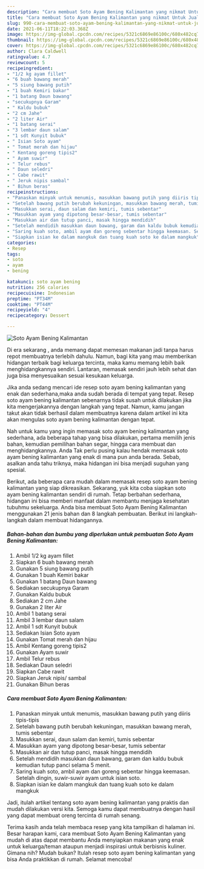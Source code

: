 ```yaml
---
description: "Cara membuat Soto Ayam Bening Kalimantan yang nikmat Untuk Jualan"
title: "Cara membuat Soto Ayam Bening Kalimantan yang nikmat Untuk Jualan"
slug: 990-cara-membuat-soto-ayam-bening-kalimantan-yang-nikmat-untuk-jualan
date: 2021-06-11T18:22:03.368Z
image: https://img-global.cpcdn.com/recipes/5321c6869e86100c/680x482cq70/soto-ayam-bening-kalimantan-foto-resep-utama.jpg
thumbnail: https://img-global.cpcdn.com/recipes/5321c6869e86100c/680x482cq70/soto-ayam-bening-kalimantan-foto-resep-utama.jpg
cover: https://img-global.cpcdn.com/recipes/5321c6869e86100c/680x482cq70/soto-ayam-bening-kalimantan-foto-resep-utama.jpg
author: Clara Caldwell
ratingvalue: 4.7
reviewcount: 5
recipeingredient:
- "1/2 kg ayam fillet"
- "6 buah bawang merah"
- "5 siung bawang putih"
- "1 buah Kemiri bakar"
- "1 batang Daun bawang"
- "secukupnya Garam"
- " Kaldu bubuk"
- "2 cm Jahe"
- "2 liter Air"
- "1 batang serai"
- "3 lembar daun salam"
- "1 sdt Kunyit bubuk"
- " Isian Soto ayam"
- " Tomat merah dan hijau"
- " Kentang goreng tipis2"
- " Ayam suwir"
- " Telur rebus"
- " Daun seledri"
- " Cabe rawit"
- " Jeruk nipis sambal"
- " Bihun beras"
recipeinstructions:
- "Panaskan minyak untuk menumis, masukkan bawang putih yang diiris tipis-tipis"
- "Setelah bawang putih berubah kekuningan, masukkan bawang merah, tumis sebentar"
- "Masukkan serai, daun salam dan kemiri, tumis sebentar"
- "Masukkan ayam yang dipotong besar-besar, tumis sebentar"
- "Masukkan air dan tutup panci, masak hingga mendidih"
- "Setelah mendidih masukkan daun bawang, garam dan kaldu bubuk kemudian tutup panci selama 5 menit."
- "Saring kuah soto, ambil ayam dan goreng sebentar hingga keemasan. Setelah dingin, suwir-suwir ayam untuk isian soto."
- "Siapkan isian ke dalam mangkuk dan tuang kuah soto ke dalam mangkuk"
categories:
- Resep
tags:
- soto
- ayam
- bening

katakunci: soto ayam bening 
nutrition: 256 calories
recipecuisine: Indonesian
preptime: "PT34M"
cooktime: "PT44M"
recipeyield: "4"
recipecategory: Dessert

---
```



![Soto Ayam Bening Kalimantan](https://img-global.cpcdn.com/recipes/5321c6869e86100c/680x482cq70/soto-ayam-bening-kalimantan-foto-resep-utama.jpg)

Di era  sekarang , anda memang dapat memesan makanan jadi tanpa harus repot membuatnya terlebih dahulu. Namun, bagi kita yang mau memberikan hidangan terbaik bagi keluarga tercinta, maka kamu memang lebih baik menghidangkannya sendiri. Lantaran, memasak sendiri jauh lebih sehat dan juga bisa menyesuaikan sesuai kesukaan keluarga.

Jika anda sedang mencari ide resep soto ayam bening kalimantan yang enak dan sederhana,maka anda sudah berada di tempat yang tepat. Resep soto ayam bening kalimantan  sebenarnya tidak susah untuk dilakukan jika kita mengerjakannya dengan langkah yang tepat. Namun, kamu jangan takut akan tidak berhasil dalam membuatnya 
karena dalam artikel ini kita akan mengulas soto ayam bening kalimantan dengan tepat.  



Nah untuk kamu yang ingin memasak soto ayam bening kalimantan yang sederhana, ada beberapa tahap yang bisa dilakukan, pertama memilih jenis bahan, kemudian pemilihan bahan segar, hingga cara membuat dan menghidangkannya. Anda Tak perlu pusing kalau hendak memasak soto ayam bening kalimantan yang enak di mana pun anda berada. Sebab, asalkan anda  tahu triknya, maka hidangan ini bisa menjadi suguhan yang spesial.

Berikut, ada beberapa cara mudah dalam memasak resep soto ayam bening kalimantan yang siap dikreasikan. Sekarang, yuk kita coba siapkan soto ayam bening kalimantan sendiri di rumah. Tetap berbahan sederhana, hidangan ini bisa memberi manfaat dalam membantu menjaga kesehatan tubuhmu sekeluarga. Anda bisa membuat Soto Ayam Bening Kalimantan menggunakan 21 jenis bahan dan 8 langkah pembuatan. Berikut ini langkah-langkah dalam membuat hidangannya.

<!--inarticleads1-->

##### Bahan-bahan dan bumbu yang diperlukan untuk pembuatan Soto Ayam Bening Kalimantan:

1. Ambil 1/2 kg ayam fillet
1. Siapkan 6 buah bawang merah
1. Gunakan 5 siung bawang putih
1. Gunakan 1 buah Kemiri bakar
1. Gunakan 1 batang Daun bawang
1. Sediakan secukupnya Garam
1. Gunakan  Kaldu bubuk
1. Sediakan 2 cm Jahe
1. Gunakan 2 liter Air
1. Ambil 1 batang serai
1. Ambil 3 lembar daun salam
1. Ambil 1 sdt Kunyit bubuk
1. Sediakan  Isian Soto ayam
1. Gunakan  Tomat merah dan hijau
1. Ambil  Kentang goreng tipis2
1. Gunakan  Ayam suwir
1. Ambil  Telur rebus
1. Sediakan  Daun seledri
1. Siapkan  Cabe rawit
1. Siapkan  Jeruk nipis/ sambal
1. Gunakan  Bihun beras




<!--inarticleads2-->

##### Cara membuat Soto Ayam Bening Kalimantan:

1. Panaskan minyak untuk menumis, masukkan bawang putih yang diiris tipis-tipis
1. Setelah bawang putih berubah kekuningan, masukkan bawang merah, tumis sebentar
1. Masukkan serai, daun salam dan kemiri, tumis sebentar
1. Masukkan ayam yang dipotong besar-besar, tumis sebentar
1. Masukkan air dan tutup panci, masak hingga mendidih
1. Setelah mendidih masukkan daun bawang, garam dan kaldu bubuk kemudian tutup panci selama 5 menit.
1. Saring kuah soto, ambil ayam dan goreng sebentar hingga keemasan. Setelah dingin, suwir-suwir ayam untuk isian soto.
1. Siapkan isian ke dalam mangkuk dan tuang kuah soto ke dalam mangkuk




Jadi, itulah artikel tentang  soto ayam bening kalimantan  yang praktis dan mudah dilakukan versi kita. Semoga kamu dapat membuatnya dengan hasil yang dapat membuat oreng tercinta di rumah senang. 

Terima kasih anda telah membaca resep yang kita tampilkan di halaman ini. Besar harapan kami, cara membuat  Soto Ayam Bening Kalimantan yang mudah di atas dapat membantu Anda menyiapkan makanan yang enak untuk keluarga/teman ataupun menjadi inspirasi untuk berbisnis kuliner. Gimana nih? Mudah bukan? Itulah resep soto ayam bening kalimantan yang bisa Anda praktikkan di rumah. Selamat mencoba!

